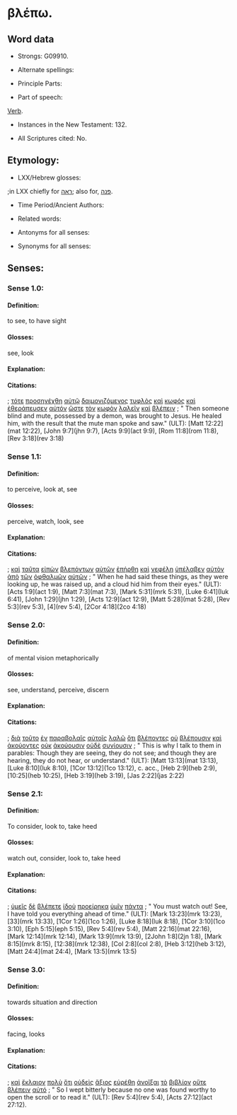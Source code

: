 # βλέπω.

<!-- Status: S2=NeedsFinalCheck -->
<!-- Lexica used for edits: LN MM -->

## Word data

* Strongs: G09910.


* Alternate spellings:

* Principle Parts: 

* Part of speech: 

[Verb](http://ugg.readthedocs.io/en/latest/verb.html). 

* Instances in the New Testament: 132.

* All Scriptures cited: No.

## Etymology: 

* LXX/Hebrew glosses: 

;in LXX chiefly for [ראה](//en-uhal/H7200); also for, [פּנה](//en-uhal/H6437).

* Time Period/Ancient Authors: 

* Related words: 

* Antonyms for all senses: 

* Synonyms for all senses: 

## Senses:

### Sense  1.0: 

#### Definition: 

to see, to have sight

#### Glosses: 

see, look 

#### Explanation: 

#### Citations: 

; [τότε](../G51190/01.md) [προσηνέχθη](../G43740/01.md) [αὐτῷ](../G08460/01.md) [δαιμονιζόμενος](../G11390/01.md) [τυφλὸς](../G51850/01.md) [καὶ](../G25320/01.md) [κωφός](../G29740/01.md) [καὶ](../G25320/01.md) [ἐθεράπευσεν](../G23230/01.md) [αὐτόν](../G08460/01.md) [ὥστε](../G56200/01.md) [τὸν](../G35880/01.md) [κωφὸν](../G29740/01.md) [λαλεῖν](../G29800/01.md) [καὶ](../G25320/01.md) [βλέπειν](../G09910/01.md)
; " Then someone blind and mute, possessed by a demon, was brought to Jesus. He healed him, with the result that the mute man spoke and saw." (ULT): 
[Matt 12:22](mat 12:22), [John 9:7](jhn 9:7), [Acts 9:9](act 9:9), [Rom 11:8](rom 11:8), [Rev 3:18](rev 3:18)

### Sense  1.1: 

#### Definition: 

to perceive, look at, see

#### Glosses: 

perceive, watch,  look, see

#### Explanation: 

#### Citations: 

; [καὶ](../G25320/01.md) [ταῦτα](../G37780/01.md) [εἰπὼν](../G30040/01.md) [βλεπόντων](../G09910/01.md) [αὐτῶν](../G08460/01.md) [ἐπήρθη](../G18690/01.md) [καὶ](../G25320/01.md) [νεφέλη](../G35070/01.md) [ὑπέλαβεν](../G52740/01.md) [αὐτὸν](../G08460/01.md) [ἀπὸ](../G05750/01.md) [τῶν](../G35880/01.md) [ὀφθαλμῶν](../G37880/01.md) [αὐτῶν](../G08460/01.md)
; " When he had said these things, as they were looking up, he was raised up, and a cloud hid him from their eyes." (ULT): 
[Acts 1:9](act 1:9), [Matt 7:3](mat 7:3), [Mark 5:31](mrk 5:31), [Luke 6:41](luk 6:41), [John 1:29](jhn 1:29), [Acts 12:9](act 12:9), [Matt 5:28](mat 5:28), [Rev 5:3](rev 5:3), [4](rev 5:4),  [2Cor 4:18](2co 4:18)

### Sense  2.0: 

#### Definition: 

of mental vision metaphorically

#### Glosses:

see, understand, perceive, discern

#### Explanation:

#### Citations: 

; [διὰ](../G12230/01.md) [τοῦτο](../G37780/01.md) [ἐν](../G17220/01.md) [παραβολαῖς](../G38500/01.md) [αὐτοῖς](../G08460/01.md) [λαλῶ](../G29800/01.md) [ὅτι](../G37540/01.md) [βλέποντες](../G09910/01.md) [οὐ](../G37560/01.md) [βλέπουσιν](../G09910/01.md) [καὶ](../G25320/01.md) [ἀκούοντες](../G01910/01.md) [οὐκ](../G37560/01.md) [ἀκούουσιν](../G01910/01.md) [οὐδὲ](../G37610/01.md) [συνίουσιν](../G49200/01.md)
; " This is why I talk to them in parables: Though they are seeing, they do not see; and though they are hearing, they do not hear, or understand." (ULT): 
[Matt 13:13](mat 13:13), [Luke 8:10](luk 8:10), [1Cor 13:12](1co 13:12), c. acc., [Heb 2:9](heb 2:9),  [10:25](heb 10:25), [Heb 3:19](heb 3:19), [Jas 2:22](jas 2:22)

### Sense  2.1: 

#### Definition: 

To consider, look to, take heed

#### Glosses: 

watch out, consider, look to,  take heed

#### Explanation: 

#### Citations:

; [ὑμεῖς](../G47710/01.md) [δὲ](../G11610/01.md) [βλέπετε](../G09910/01.md) [ἰδοὺ](../G37080/01.md) [προείρηκα](../G43020/01.md) [ὑμῖν](../G47710/01.md) [πάντα](../G39560/01.md)
; " You must watch out! See, I have told you everything ahead of time." (ULT): 
[Mark 13:23](mrk 13:23), [33](mrk 13:33), [1Cor 1:26](1co 1:26), [Luke 8:18](luk 8:18), [1Cor 3:10](1co 3:10), [Eph 5:15](eph 5:15),  [Rev 5:4](rev 5:4), [Matt 22:16](mat 22:16), [Mark 12:14](mrk 12:14), [Mark 13:9](mrk 13:9), [2John 1:8](2jn 1:8), [Mark 8:15](mrk 8:15),  [12:38](mrk 12:38), [Col 2:8](col 2:8), [Heb 3:12](heb 3:12), [Matt 24:4](mat 24:4), [Mark 13:5](mrk 13:5)

### Sense  3.0: 

#### Definition: 

towards situation and direction

#### Glosses: 

facing, looks

#### Explanation: 

#### Citations: 

; [καὶ](../G25320/01.md) [ἔκλαιον](../G27990/01.md) [πολὺ](../G41775/01.md) [ὅτι](../G37540/01.md) [οὐδεὶς](../G37620/01.md) [ἄξιος](../G05140/01.md) [εὑρέθη](../G21470/01.md) [ἀνοῖξαι](../G04550/01.md) [τὸ](../G35880/01.md) [βιβλίον](../G09750/01.md) [οὔτε](../G37770/01.md) [βλέπειν](../G09910/01.md) [αὐτό](../G08460/01.md)
; " So I wept bitterly because no one was found worthy to open the scroll or to read it." (ULT): 
[Rev 5:4](rev 5:4), [Acts 27:12](act 27:12).
